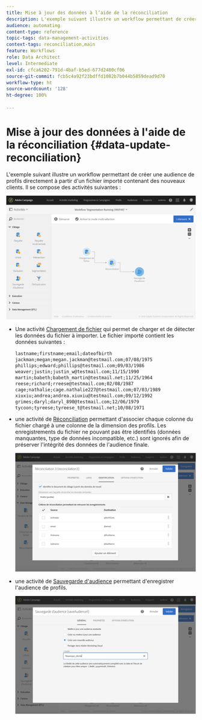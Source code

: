 ```yaml
---
title: Mise à jour des données à l’aide de la réconciliation
description: L'exemple suivant illustre un workflow permettant de créer une audience de profils directement à partir d'un fichier importé contenant des nouveaux clients.
audience: automating
content-type: reference
topic-tags: data-management-activities
context-tags: reconciliation,main
feature: Workflows
role: Data Architect
level: Intermediate
exl-id: cfca6202-791d-4baf-b5ed-677d2480cf06
source-git-commit: fcb5c4a92f23bdffd1082b7b044b5859dead9d70
workflow-type: ht
source-wordcount: '128'
ht-degree: 100%

---
```


# Mise à jour des données à l&#39;aide de la réconciliation {#data-update-reconciliation}

L&#39;exemple suivant illustre un workflow permettant de créer une audience de profils directement à partir d&#39;un fichier importé contenant des nouveaux clients. Il se compose des activités suivantes :

![](assets/identification_example2.png)

* Une activité [Chargement de fichier](../../automating/using/load-file.md) qui permet de charger et de détecter les données du fichier à importer. Le fichier importé contient les données suivantes :

   ```
   lastname;firstname;email;dateofbirth
   jackman;megan;megan.jackman@testmail.com;07/08/1975
   phillips;edward;phillips@testmail.com;09/03/1986
   weaver;justin;justin_w@testmail.com;11/15/1990
   martin;babeth;babeth_martin@testmail.net;11/25/1964
   reese;richard;rreese@testmail.com;02/08/1987
   cage;nathalie;cage.nathalie227@testmail.com;07/03/1989
   xiuxiu;andrea;andrea.xiuxiu@testmail.com;09/12/1992
   grimes;daryl;daryl_890@testmail.com;12/06/1979
   tycoon;tyreese;tyreese_t@testmail.net;10/08/1971
   ```

* une activité de [Réconciliation](../../automating/using/reconciliation.md) permettant d&#39;associer chaque colonne du fichier chargé à une colonne de la dimension des profils. Les enregistrements du fichier ne pouvant pas être identifiés (données manquantes, type de données incompatible, etc.) sont ignorés afin de préserver l&#39;intégrité des données de l&#39;audience finale.

   ![](assets/identification_example1.png)

* une activité de [Sauvegarde d&#39;audience](../../automating/using/save-audience.md) permettant d&#39;enregistrer l&#39;audience de profils.

   ![](assets/identification_example3.png)
